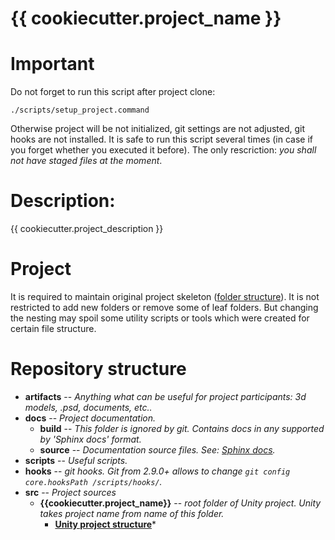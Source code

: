 # {{ cookiecutter.project_name }}

# Important
Do not forget to run this script after project clone:

```
./scripts/setup_project.command
```

Otherwise project will be not initialized, git settings are not adjusted, git hooks are not installed.
It is safe to run this script several times (in case if you forget whether you executed it before). The only rescriction: *you shall not have staged files at the moment*.

# Description:
{{ cookiecutter.project_description }}

# Project
It is required to maintain original project skeleton ([folder structure](https://kb.saritasa.com/Unity/UnityProjectStructure)). It is not restricted to add new folders or remove some of leaf folders. But changing the nesting may spoil some utility scripts or tools which were created for certain file structure.

# Repository structure

* **artifacts** -- *Anything what can be useful for project participants: 3d models, .psd, documents, etc..*
* **docs** -- *Project documentation.*
  * **build** -- *This folder is ignored by git. Contains docs in any supported by 'Sphinx docs' format.*
  * **source** -- *Documentation source files. See: [Sphinx docs](http://www.sphinx-doc.org/en/stable/contents.html).*
 * **scripts** -- *Useful scripts.*
  * **hooks** -- *git hooks. Git from 2.9.0+ allows to change `git config core.hooksPath /scripts/hooks/`.*
* **src** -- *Project sources*
  * **{{cookiecutter.project_name}}** -- *root folder of Unity project. Unity takes project name from name of this folder.*
    * **[Unity project structure](https://kb.saritasa.com/Unity/UnityProjectStructure)***
 